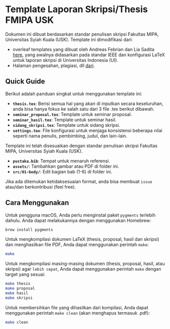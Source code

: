 # Template Laporan Skripsi/Thesis FMIPA USK

Dokumen ini dibuat berdasarkan standar penulisan skripsi Fakultas MIPA, Universitas Syiah Kuala (USK). 
Template ini dimodifikasi dari:
- overleaf templates yang dibuat oleh Andreas Febrian dan Lia Sadita [here](https://www.overleaf.com/latex/templates/thesis-template-for-universitas-indonesia/brfkhqvmkzhv), yang awalnya didasarkan pada standar IEEE dan konfigurasi LaTeX untuk laporan skripsi di Universitas Indonesia (UI).
- Halaman pengesahan, plagiasi, dll [dari](https://github.com/AbdulHafidh-AI/Template-Scratch).

## Quick Guide

Berikut adalah panduan singkat untuk menggunakan template ini:

- **`thesis.tex`**: Berisi semua hal yang akan di inputkan secara keseluruhan, anda bisa hanya fokus ke salah satu dari 3 file .tex berikut dibawah.
- **`seminar_proposal.tex`**: Template untuk seminar proposal.
- **`seminar_hasil.tex`**: Template untuk seminar hasil.
- **`sidang_skripsi.tex`**: Template untuk sidang skripsi.
- **`settings.tex`**: File konfigurasi untuk menjaga konsistensi beberapa nilai seperti nama penulis, pembimbing, judul, dan lain-lain.

Template ini telah disesuaikan dengan standar penulisan skripsi Fakultas MIPA, Universitas Syiah Kuala (USK).
- **`pustaka.bib`**: Tempat untuk menaruh referensi.
- **`assets/`**: Tambahkan gambar atau PDF di folder ini.
- **`src/01-body/`**: Edit bagian bab (1-6) di folder ini.


Jika ada ditemukan ketidaksesuaian format, anda bisa membuat `issue` atau/dan berkontribusi (feel free).

## Cara Menggunakan

Untuk pengguna macOS, Anda perlu menginstal paket `pygments` terlebih dahulu. Anda dapat melakukannya dengan menggunakan Homebrew:

```bash
brew install pygments
```

Untuk mengkompilasi dokumen LaTeX (thesis, proposal, hasil dan skripsi) dan menghasilkan file PDF, Anda dapat menggunakan perintah `make`:

```bash
make
```

Untuk mengkompilasi masing-masing dokumen (thesis, proposal, hasil, atau skripsi) agar `lebih cepat`, Anda dapat menggunakan perintah `make` dengan target yang sesuai:

```bash
make thesis
make proposal
make hasil
make skripsi
```

Untuk membersihkan file yang dihasilkan dari kompilasi, Anda dapat menggunakan perintah `make clean` (akan menghapus termasuk .pdf):

```bash
make clean
```